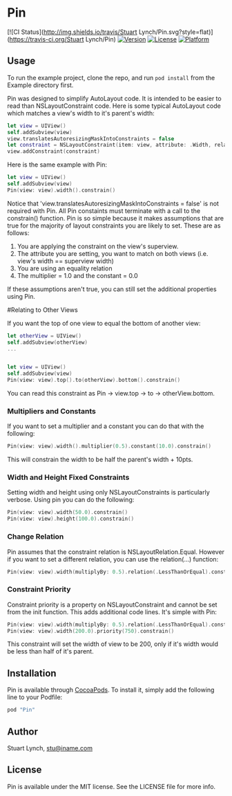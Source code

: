 # Pin

[![CI Status](http://img.shields.io/travis/Stuart Lynch/Pin.svg?style=flat)](https://travis-ci.org/Stuart Lynch/Pin)
[![Version](https://img.shields.io/cocoapods/v/Pin.svg?style=flat)](http://cocoapods.org/pods/Pin)
[![License](https://img.shields.io/cocoapods/l/Pin.svg?style=flat)](http://cocoapods.org/pods/Pin)
[![Platform](https://img.shields.io/cocoapods/p/Pin.svg?style=flat)](http://cocoapods.org/pods/Pin)

## Usage

To run the example project, clone the repo, and run `pod install` from the Example directory first.

Pin was designed to simplify AutoLayout code. It is intended to be easier to read than
NSLayoutConstraint code. Here is some typical AutoLayout code which matches
a view's width to it's parent's width:

```Swift
let view = UIView()
self.addSubview(view)
view.translatesAutoresizingMaskIntoConstraints = false
let constraint = NSLayoutConstraint(item: view, attribute: .Width, relatedBy: .Equal, toItem: self, attribute: .Width, multiplier: 1.0, constant: 0.0)
view.addConstraint(constraint)
```

Here is the same example with Pin:

```Swift
let view = UIView()
self.addSubview(view)
Pin(view: view).width().constrain()
```

Notice that 'view.translatesAutoresizingMaskIntoConstraints = false' is not required with Pin.
All Pin constaints must terminate with a call to the constrain() function. Pin is so simple because it makes assumptions that are true for the majority of layout constraints you
are likely to set. These are as follows:

1. You are applying the constraint on the view's superview.
2. The attribute you are setting, you want to match on both views (i.e. view's width == superview width)
3. You are using an equality relation
4. The multiplier = 1.0 and the constant = 0.0

If these assumptions aren't true, you can still set the additional properties using Pin. 

#Relating to Other Views

If you want the top of one view to equal the bottom of another view:

```Swift
let otherView = UIView()
self.addSubview(otherView)
...


let view = UIView()
self.addSubview(view)
Pin(view: view).top().to(otherView).bottom().constrain()
```

You can read this constraint as Pin -> view.top -> to -> otherView.bottom. 

### Multipliers and Constants

If you want to set a multiplier and a constant you can do that with the following:

```Swift
Pin(view: view).width().multiplier(0.5).constant(10.0).constrain()
```

This will constrain the width to be half the parent's width + 10pts.

### Width and Height Fixed Constraints

Setting width and height using only NSLayoutConstraints is particularly verbose. 
Using pin you can do the following:

```Swift
Pin(view: view).width(50.0).constrain()
Pin(view: view).height(100.0).constrain()
```

### Change Relation

Pin assumes that the constraint relation is NSLayoutRelation.Equal. However if you
want to set a different relation, you can use the relation(...) function:

```Swift
Pin(view: view).width(multiplyBy: 0.5).relation(.LessThanOrEqual).constrain()
```

### Constraint Priority

Constraint priority is a property on NSLayoutConstraint and cannot be set from
the init function. This adds additional code lines. It's simple with Pin:

```Swift
Pin(view: view).width(multiplyBy: 0.5).relation(.LessThanOrEqual).constrain()
Pin(view: view).width(200.0).priority(750).constrain()
```

This constraint will set the width of view to be 200, only if it's width would
be less than half of it's parent. 

## Installation

Pin is available through [CocoaPods](http://cocoapods.org). To install
it, simply add the following line to your Podfile:

```ruby
pod "Pin"
```

## Author

Stuart Lynch, stu@iname.com

## License

Pin is available under the MIT license. See the LICENSE file for more info.
